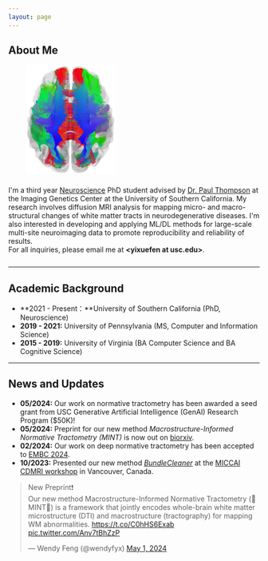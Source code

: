 ```yaml
---
layout: page
---
```


<style type="text/css">
  .about-me {
    display: flex;
    flex-direction: row;
    padding-bottom: 12px;
    @media (max-width: 1000px) {
        flex-direction: column-reverse;
    }
  }
</style>

## About Me

<div class="about-me">
<div style="flex: 1 1">
I'm a third year <a href="https://ngp.usc.edu/">Neuroscience</a> PhD student advised by <a href="https://keck.usc.edu/faculty-search/paul-m-thompson/">Dr. Paul Thompson</a> at the Imaging Genetics Center at the University of Southern California. My research involves diffusion MRI analysis for mapping micro- and macro-structural changes of white matter tracts in neurodegenerative diseases. I'm also interested in developing and applying ML/DL methods for large-scale multi-site neuroimaging data to promote reproducibility and reliability of results.
<br/>
For all inquiries, please email me at <b>&lt;yixuefen at usc.edu&gt;</b>.
</div>
<div >
<img src="images/wbt.png" style="width: 180px; height: auto; padding-bottom: 20px; padding-left: 35px">
</div>
</div>

<!-- ---

## Research Interests

:star2: Diffusion MRI & Tractometry  
:star2: Neurodegenerative Disease  
:star2: Normative Modeling  
:star2: Deep Generative Models -->

---

## Academic Background

- **2021 - Present：**University of Southern California (PhD, Neuroscience)
- **2019 - 2021:** University of Pennsylvania (MS, Computer and Information Science)
- **2015 - 2019:** University of Virginia (BA Computer Science and BA Cognitive Science)

---

## News and Updates

- **05/2024:** Our work on normative tractometry has been awarded a seed grant from USC Generative Artificial Intelligence (GenAI) Research Program ($50K)!
- **05/2024:** Preprint for our new method *Macrostructure-Informed Normative Tractometry (MINT)* is now out on [biorxiv](https://www.biorxiv.org/content/10.1101/2024.04.25.591183v1).
- **02/2024:** Our work on deep normative tractometry has been accepted to [EMBC 2024](https://www.sigmobile.org/mobisys/2024/).
- **10/2023:** Presented our new method [*BundleCleaner*](https://www.biorxiv.org/content/10.1101/2023.08.19.553990v1) at the [MICCAI CDMRI workshop](http://cmic.cs.ucl.ac.uk/cdmri/programme.html) in Vancouver, Canada.


<blockquote class="twitter-tweet"><p lang="en" dir="ltr">New Preprint❗️<br>Our new method Macrostructure-Informed Normative Tractometry (🍃MINT🍃) is a framework that jointly encodes whole-brain white matter microstructure (DTI) and macrostructure (tractography) for mapping WM abnormalities. <a href="https://t.co/C0hHS6Exab">https://t.co/C0hHS6Exab</a> <a href="https://t.co/Anv7tBhZzP">pic.twitter.com/Anv7tBhZzP</a></p>&mdash; Wendy Feng (@wendyfyx) <a href="https://twitter.com/wendyfyx/status/1785538128620769397?ref_src=twsrc%5Etfw">May 1, 2024</a></blockquote> <script async src="https://platform.twitter.com/widgets.js" charset="utf-8"></script>